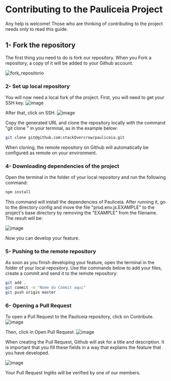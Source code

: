 # Contributing to the Pauliceia Project

Any help is welcome! Those who are thinking of contributing to the project needs only to read this guide.

## 1- Fork the repository

The first thing you need to do is fork our repository. When you Fork a repository, a copy of it will be added to your Github account.

![fork_repositorio](https://user-images.githubusercontent.com/55334621/118742818-7d476b80-b827-11eb-880e-343213049953.png)

### 2- Set up local repository

You will now need a local fork of the project. First, you will need to get your SSH key.
![image](https://user-images.githubusercontent.com/55334621/118745672-0e6d1100-b82d-11eb-8bf2-d79d79c6a55b.png)

After that, click on SSH. 
![image](https://user-images.githubusercontent.com/55334621/118745776-52601600-b82d-11eb-886a-72fb9f9b96e3.png)

Copy the generated URL and clone the repository locally with the command "git clone <SSH>" in your terminal, as in the example below:
``` bash
git clone git@github.com:stackOvercrow/pauliceia.git
```
  
When cloning, the remote repository on Github will automatically be configured as remote on your environment.
  
### 4- Downloading dependencies of the project

  Open the terminal in the folder of your local repository and run the following command:
  
  ``` bash
  npm install 
  ```
  
  This command will install the dependencies of Pauliceia. After running it, go to the directory config and move the file "prod.env.js.EXAMPLE" to the project's base directory by removing the "EXAMPLE" from the filename. The result will be:
  
  ![image](https://user-images.githubusercontent.com/55334621/125361107-3cf5fc80-e343-11eb-8477-68b2de32dacb.png)
  
  Now you can develop your feature.

### 5- Pushing to the remote repository

As soon as you finish developing your feature, open the terminal in the folder of your local repository. Use the commands below to add your files, create a commit and send it to the remote repository:
  
``` bash
git add .
git commit -m "Nome do Commit aqui"
git push origin master
```

### 6- Opening a Pull Request

To open a Pull Request to the Pauliceia repository, click on Contribute.
![image](https://user-images.githubusercontent.com/55334621/118753891-44fe5800-b83c-11eb-8034-7fcb13653800.png)
  
Then, click in Open Pull Request.
![image](https://user-images.githubusercontent.com/55334621/118753519-935f2700-b83b-11eb-90e1-76726c946709.png)

  
When creating the Pull Request, Github will ask for a title and description. It is important that you fill these fields in a way that explains the feature that you have developed.

 
![image](https://user-images.githubusercontent.com/55334621/118753590-aeca3200-b83b-11eb-8d2a-557a6c2ab64c.png)
  
Your Pull Request Inglês will be verified by one of our members.
